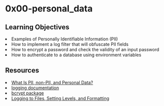 # 0x00-personal_data

## Learning Objectives
<li>Examples of Personally Identifiable Information (PII)</li>
<li>How to implement a log filter that will obfuscate PII fields</li>
<li>How to encrypt a password and check the validity of an input password</li>
<li>How to authenticate to a database using environment variables</li>

## Resources
<li><a href="https://intranet.alxswe.com/rltoken/jf71oYqiETchcVhPzQVnyg" target="_blank" title="What Is PII, non-PII, and Personal Data?">What Is PII, non-PII, and Personal Data?</a></li>
<li><a href="https://intranet.alxswe.com/rltoken/W2JiHD6cbJY1scJORyLqnw" target="_blank" title="logging documentation">logging documentation</a></li>
<li><a href="https://intranet.alxswe.com/rltoken/41oaQXfzwnF1i-wT8W0vHw" target="_blank" title="bcrypt package">bcrypt package</a></li>
<li><a href="https://intranet.alxswe.com/rltoken/XCpI9uvguxlTCsAeRCW6SA" target="_blank" title="Logging to Files, Setting Levels, and Formatting">Logging to Files, Setting Levels, and Formatting</a></li>
